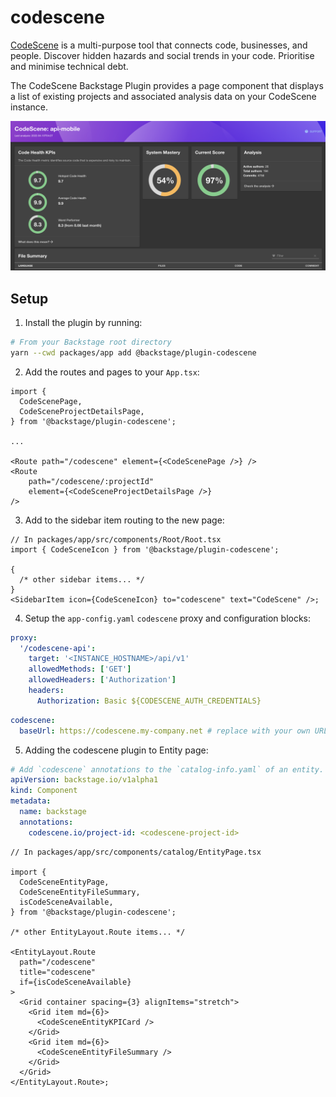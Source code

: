 # codescene

[CodeScene](https://codescene.com/) is a multi-purpose tool that connects code, businesses, and people. Discover hidden hazards and social trends in your code. Prioritise and minimise technical debt.

The CodeScene Backstage Plugin provides a page component that displays a list of existing projects and associated analysis data on your CodeScene instance.

![screenshot](./docs/codescene-plugin-screenshot.png)

## Setup

1. Install the plugin by running:

```bash
# From your Backstage root directory
yarn --cwd packages/app add @backstage/plugin-codescene
```

2. Add the routes and pages to your `App.tsx`:

```tsx
import {
  CodeScenePage,
  CodeSceneProjectDetailsPage,
} from '@backstage/plugin-codescene';

...

<Route path="/codescene" element={<CodeScenePage />} />
<Route
    path="/codescene/:projectId"
    element={<CodeSceneProjectDetailsPage />}
/>
```

3. Add to the sidebar item routing to the new page:

```tsx
// In packages/app/src/components/Root/Root.tsx
import { CodeSceneIcon } from '@backstage/plugin-codescene';

{
  /* other sidebar items... */
}
<SidebarItem icon={CodeSceneIcon} to="codescene" text="CodeScene" />;
```

4. Setup the `app-config.yaml` `codescene` proxy and configuration blocks:

```yaml
proxy:
  '/codescene-api':
    target: '<INSTANCE_HOSTNAME>/api/v1'
    allowedMethods: ['GET']
    allowedHeaders: ['Authorization']
    headers:
      Authorization: Basic ${CODESCENE_AUTH_CREDENTIALS}
```

```yaml
codescene:
  baseUrl: https://codescene.my-company.net # replace with your own URL
```

5. Adding the codescene plugin to Entity page:

```yaml
# Add `codescene` annotations to the `catalog-info.yaml` of an entity.
apiVersion: backstage.io/v1alpha1
kind: Component
metadata:
  name: backstage
  annotations:
    codescene.io/project-id: <codescene-project-id>
```

```tsx
// In packages/app/src/components/catalog/EntityPage.tsx

import {
  CodeSceneEntityPage,
  CodeSceneEntityFileSummary,
  isCodeSceneAvailable,
} from '@backstage/plugin-codescene';

/* other EntityLayout.Route items... */

<EntityLayout.Route
  path="/codescene"
  title="codescene"
  if={isCodeSceneAvailable}
>
  <Grid container spacing={3} alignItems="stretch">
    <Grid item md={6}>
      <CodeSceneEntityKPICard />
    </Grid>
    <Grid item md={6}>
      <CodeSceneEntityFileSummary />
    </Grid>
  </Grid>
</EntityLayout.Route>;
```
